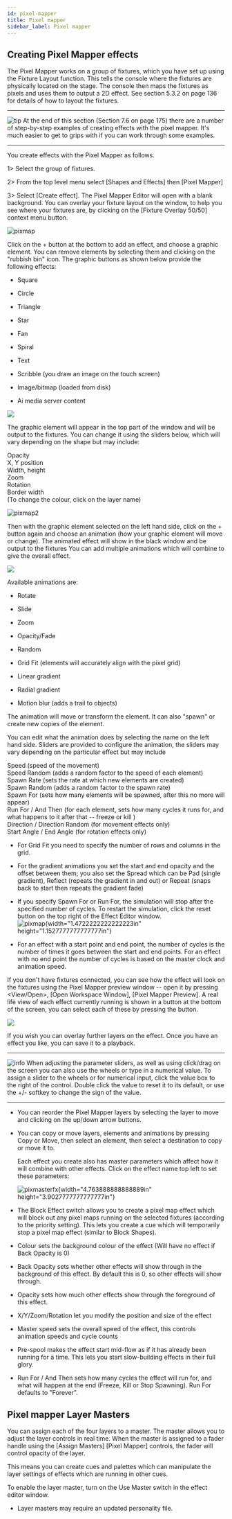 ```yaml
---
id: pixel-mapper 
title: Pixel mapper
sidebar_label: Pixel mapper
---
```


Creating Pixel Mapper effects
-----------------------------

The Pixel Mapper works on a group of fixtures, which you have set up
using the Fixture Layout function. This tells the console where the
fixtures are physically located on the stage. The console then maps the
fixtures as pixels and uses them to output a 2D effect. See section
5.3.2 on page 136 for details of how to layout the fixtures.

  -------------------------------------------------------------------------------------------- --------------------------------------------------------------------------------------------------------------------------------------------------------------------------------------------------------------------------
  ![tip](/docs/images/image7.png)   At the end of this section (Section 7.6 on page 175) there are a number of step-by-step examples of creating effects with the pixel mapper. It's much easier to get to grips with if you can work through some examples.
  -------------------------------------------------------------------------------------------- --------------------------------------------------------------------------------------------------------------------------------------------------------------------------------------------------------------------------

You create effects with the Pixel Mapper as follows.

1\> Select the group of fixtures.

2\> From the top level menu select \[Shapes and Effects\] then \[Pixel
Mapper\]

3\> Select \[Create effect\]. The Pixel Mapper Editor will open with a
blank background. You can overlay your fixture layout on the window, to
help you see where your fixtures are, by clicking on the \[Fixture
Overlay 50/50\] context menu button.

![pixmap](/docs/images/image195.png)

Click on the + button at the bottom to add an effect, and choose a
graphic element. You can remove elements by selecting them and clicking
on the "rubbish bin" icon. The graphic buttons as shown below provide
the following effects:

-   Square

-   Circle

-   Triangle

-   Star

-   Fan

-   Spiral

-   Text

-   Scribble (you draw an image on the touch screen)

-   Image/bitmap (loaded from disk)

-   Ai media server content

![](/docs/images/image196.png)

The graphic element will appear in the top part of the window and will
be output to the fixtures. You can change it using the sliders below,
which will vary depending on the shape but may include:

Opacity\
X, Y position\
Width, height\
Zoom\
Rotation\
Border width\
(To change the colour, click on the layer name)

![pixmap2](/docs/images/image197.png)

Then with the graphic element selected on the left hand side, click on
the + button again and choose an animation (how your graphic element
will move or change). The animated effect will show in the black window
and be output to the fixtures You can add multiple animations which will
combine to give the overall effect.

![](/docs/images/image198.png)

Available animations are:

-   Rotate

-   Slide

-   Zoom

-   Opacity/Fade

-   Random

-   Grid Fit (elements will accurately align with the pixel grid)

-   Linear gradient

-   Radial gradient

-   Motion blur (adds a trail to objects)

The animation will move or transform the element. It can also "spawn" or
create new copies of the element.

You can edit what the animation does by selecting the name on the left
hand side. Sliders are provided to configure the animation, the sliders
may vary depending on the particular effect but may include

Speed (speed of the movement)\
Speed Random (adds a random factor to the speed of each element)\
Spawn Rate (sets the rate at which new elements are created)\
Spawn Random (adds a random factor to the spawn rate)\
Spawn For (sets how many elements will be spawned, after this no more
will appear)\
Run For / And Then (for each element, sets how many cycles it runs for,
and what happens to it after that -- freeze or kill )\
Direction / Direction Random (for movement effects only)\
Start Angle / End Angle (for rotation effects only)

-   For Grid Fit you need to specify the number of rows and columns in
    the grid.

-   For the gradient animations you set the start and end opacity and
    the offset between them; you also set the Spread which can be Pad
    (single gradient), Reflect (repeats the gradient in and out) or
    Repeat (snaps back to start then repeats the gradient fade)

-   If you specify Spawn For or Run For, the simulation will stop after
    the specified number of cycles. To restart the simulation, click the
    reset button on the top right of the Effect Editor window.\
    ![pixmap](/docs/images/image195.png){width="1.4722222222222223in"
    height="1.1527777777777777in"}

-   For an effect with a start point and end point, the number of cycles
    is the number of times it goes between the start and end points. For
    an effect with no end point the number of cycles is based on the
    master clock and animation speed.

If you don't have fixtures connected, you can see how the effect will
look on the fixtures using the Pixel Mapper preview window -- open it by
pressing \<View/Open\>, \[Open Workspace Window\], \[Pixel Mapper
Preview\]. A real life view of each effect currently running is shown in
a button at the bottom of the screen, you can select each of these by
pressing the button.

![](/docs/images/image199.png)

If you wish you can overlay further layers on the effect. Once you have
an effect you like, you can save it to a playback.

  --------------------------------------------------------------------------------------------- ----------------------------------------------------------------------------------------------------------------------------------------------------------------------------------------------------------------------------------------------------------------------------------------------------------------------------------------------------------------
  ![info](/docs/images/image6.png)   When adjusting the parameter sliders, as well as using click/drag on the screen you can also use the wheels or type in a numerical value. To assign a slider to the wheels or for numerical input, click the value box to the right of the control. Double click the value to reset it to its default, or use the +/- softkey to change the sign of the value.
  --------------------------------------------------------------------------------------------- ----------------------------------------------------------------------------------------------------------------------------------------------------------------------------------------------------------------------------------------------------------------------------------------------------------------------------------------------------------------

-   You can reorder the Pixel Mapper layers by selecting the layer to
    move and clicking on the up/down arrow buttons.

-   You can copy or move layers, elements and animations by pressing
    Copy or Move, then select an element, then select a destination to
    copy or move it to.

    Each effect you create also has master parameters which affect how
    it will combine with other effects. Click on the effect name top
    left to set these parameters:

    ![pixmasterfx](/docs/images/image200.png){width="4.763888888888889in"
    height="3.9027777777777777in"}

-   The Block Effect switch allows you to create a pixel map effect
    which will block out any pixel maps running on the selected fixtures
    (according to the priority setting). This lets you create a cue
    which will temporarily stop a pixel map effect (similar to Block
    Shapes).

-   Colour sets the background colour of the effect (Will have no effect
    if Back Opacity is 0)

-   Back Opacity sets whether other effects will show through in the
    background of this effect. By default this is 0, so other effects
    will show through.

-   Opacity sets how much other effects show through the foreground of
    this effect.

-   X/Y/Zoom/Rotation let you modify the position and size of the effect

-   Master speed sets the overall speed of the effect, this controls
    animation speeds and cycle counts

-   Pre-spool makes the effect start mid-flow as if it has already been
    running for a time. This lets you start slow-building effects in
    their full glory.

-   Run For / And Then sets how many cycles the effect will run for, and
    what will happen at the end (Freeze, Kill or Stop Spawning). Run For
    defaults to "Forever".

Pixel mapper Layer Masters
--------------------------

You can assign each of the four layers to a master. The master allows
you to adjust the layer controls in real time. When the master is
assigned to a fader handle using the \[Assign Masters\] \[Pixel Mapper\]
controls, the fader will control opacity of the layer.

This means you can create cues and palettes which can manipulate the
layer settings of effects which are running in other cues.

To enable the layer master, turn on the Use Master switch in the effect
editor window.

-   Layer masters may require an updated personality file.


